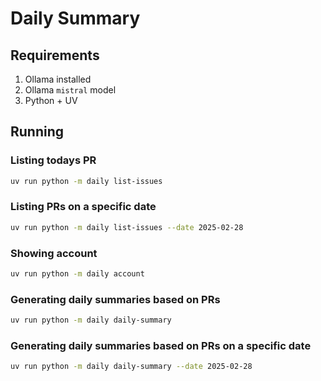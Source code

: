 # Daily Summary

## Requirements
1. Ollama installed
2. Ollama `mistral` model
3. Python + UV

## Running

### Listing todays PR

``` sh
uv run python -m daily list-issues
```

### Listing PRs on a specific date

``` sh
uv run python -m daily list-issues --date 2025-02-28
```

### Showing account

``` sh
uv run python -m daily account
```

### Generating daily summaries based on PRs

``` sh
uv run python -m daily daily-summary
```

### Generating daily summaries based on PRs on a specific date

``` sh
uv run python -m daily daily-summary --date 2025-02-28
```
